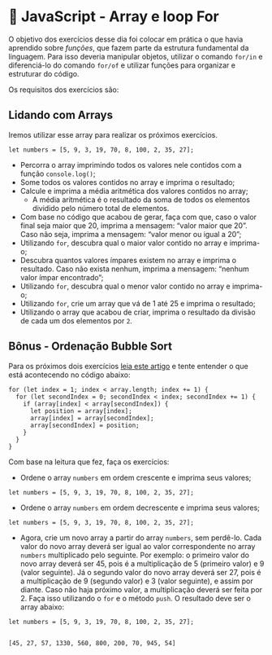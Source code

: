 # :pencil: JavaScript - Array e loop For

O objetivo dos exercícios desse dia foi colocar em prática o que havia aprendido sobre _funções_, que fazem parte da estrutura fundamental da linguagem. Para isso deveria manipular objetos, utilizar o comando `for/in` e diferenciá-lo do comando `for/of` e utilizar funções para organizar e estruturar do código.

Os requisitos dos exercícios são:

## Lidando com Arrays

Iremos utilizar esse array para realizar os próximos exercícios.

```
let numbers = [5, 9, 3, 19, 70, 8, 100, 2, 35, 27];
```

- Percorra o array imprimindo todos os valores nele contidos com a função `console.log()`;
- Some todos os valores contidos no array e imprima o resultado;
- Calcule e imprima a média aritmética dos valores contidos no array;
  - A média aritmética é o resultado da soma de todos os elementos dividido pelo número total de elementos.
- Com base no código que acabou de gerar, faça com que, caso o valor final seja maior que 20, imprima a mensagem: “valor maior que 20”. Caso não seja, imprima a mensagem: “valor menor ou igual a 20”;
- Utilizando `for`, descubra qual o maior valor contido no array e imprima-o;
- Descubra quantos valores ímpares existem no array e imprima o resultado. Caso não exista nenhum, imprima a mensagem: “nenhum valor ímpar encontrado”;
- Utilizando `for`, descubra qual o menor valor contido no array e imprima-o;
- Utilizando `for`, crie um array que vá de 1 até 25 e imprima o resultado;
- Utilizando o array que acabou de criar, imprima o resultado da divisão de cada um dos elementos por `2`.

##  Bônus - Ordenação Bubble Sort

Para os próximos dois exercícios [leia este artigo](http://devfuria.com.br/logica-de-programacao/introducao-ao-algoritmo-de-ordenacao-bubble-sort/) e tente entender o que está acontecendo no código abaixo:

```
for (let index = 1; index < array.length; index += 1) {
  for (let secondIndex = 0; secondIndex < index; secondIndex += 1) {
    if (array[index] < array[secondIndex]) {
      let position = array[index];
      array[index] = array[secondIndex];
      array[secondIndex] = position;
    }
  }
}
```

Com base na leitura que fez, faça os exercícios:

- Ordene o array `numbers` em ordem crescente e imprima seus valores;

```
let numbers = [5, 9, 3, 19, 70, 8, 100, 2, 35, 27];
```

- Ordene o array `numbers` em ordem decrescente e imprima seus valores;

```
let numbers = [5, 9, 3, 19, 70, 8, 100, 2, 35, 27];
```

- Agora, crie um novo array a partir do array `numbers`, sem perdê-lo. Cada valor do novo array deverá ser igual ao valor correspondente no array `numbers` multiplicado pelo seguinte. Por exemplo: o primeiro valor do novo array deverá ser 45, pois é a multiplicação de 5 (primeiro valor) e 9 (valor seguinte). Já o segundo valor do novo array deverá ser 27, pois é a multiplicação de 9 (segundo valor) e 3 (valor seguinte), e assim por diante. Caso não haja próximo valor, a multiplicação deverá ser feita por 2. Faça isso utilizando o `for` e o método `push`. O resultado deve ser o array abaixo:

```
let numbers = [5, 9, 3, 19, 70, 8, 100, 2, 35, 27];
```

```

[45, 27, 57, 1330, 560, 800, 200, 70, 945, 54]

```

